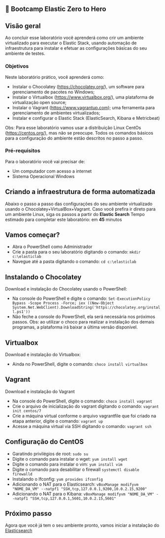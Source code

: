 <a name="HOLTitle"></a>

## 🚀 Bootcamp Elastic Zero to Hero ##

<a name="Overview"></a>

## Visão geral ##

Ao concluir esse laboratório você aprenderá como crir um ambiente virtualizado para executar o Elastic Stack, usando automação de infraestrutura para instalar e efetuar as configurações básicas do seu ambiente de testes.

<a name="Objectives"></a>

### Objetivos ##

Neste laboratório prático, você aprenderá como:

- Instalar o Chocolatey (https://chocolatey.org/), um software para gerenciamento de pacotes no Windows;
- Instalar o Virtualbox (https://www.virtualbox.org/), uma plataforma de virtualização open source;
- Instalar o Vagrant (https://www.vagrantup.com); uma ferramenta para gerenciamento de ambientes virtualizados;
- Instalar e configurar o Elastic Stack (ElasticSearch, Kibana e Metricbeat)

Obs: Para esse laboratório vamos usar a distribuição Linux CentOs (https://centos.org/), mas não se preocupe. Todos os comandos básicos para a configuração do ambiente estão descritos no passo a passo.

<a name="Prerequisites"></a>

### Pré-requisitos ###

Para o laboratório você vai precisar de:

- Um computador com acesso a internet
- Sistema Operacional Windows

<a name="Exercises"></a>

## Criando a infraestrutura de forma automatizada ##

Abaixo o passo a passo das configurações do seu ambiente virtualizado usando o Chocolatey+VirtualBox+Vagrant. Caso você prefira ir direto para um ambiente Linux, siga os passos a partir do **Elastic Search**
Tempo estimado para completar este laboratório: em **45** minutos

<a name="Exercise1"></a>

## Vamos começar? ##

- Abra o PowerShell como Administrador
- Crie a pasta para o seu laboratório digitando o comando: `mkdir c:\elasticlab`
- Navegue até a pasta digitando o comando: `cd c:\elasticlab`

## Instalando o Chocolatey ##
Download e instalação do Chocolatey usando o PowerShell:
- Na console do PowerShell e digite o comando: `Set-ExecutionPolicy Bypass -Scope Process -Force; iex ((New-Object System.Net.WebClient).DownloadString('https://chocolatey.org/install.ps1'))`
- Não feche a console do PowerShell, ela será necessária nos próximos passos. 
Obs: ao utilizar o choco para realizar a instalação dos demais programas, a plataforma irá baixar a última versão disponivel.

## Virtualbox ##
Download e instalação do Virtualbox:
- Ainda no PowerShell, digite o comando: `choco install virtualbox`

## Vagrant ##
Download e instalação do Vagrant
- Na console do PowerShell, digite o comando: `choco install vagrant`
- Crie o arquivo de inicialização do vagrant digitando o comando: `vagrant init centos/7`
- Crie a máquina virtual conforme o arquivo vagrantfile que foi criado na etapa anterior, digite o comando: `vagrant up`
- Acesse a máquina virtual via SSH digitando o comando: `vagrant ssh`

## Configuração do CentOS ##
- Garatindo privilégios de root: `sudo su`
- Digite o comando para instalar o wget: `yum install wget`
- Digite o comando para instalar o vim: `yum install vim`
- Digite o comando para desabilitar o firewall `systemctl disable firewalld`
- Instalando o Ifconfig: `yum provides ifconfig`
- Adicionando o NAT para o Elasticsearch: `vBoxManage modifyvm "NOME_DA_VM" --natpf1 "SSH,tcp,127.0.0.1,9200,10.0.2.15,9200"`
- Adicionando o NAT para o Kibana: `vBoxManage modifyvm "NOME_DA_VM" --natpf1 "SSH,tcp,127.0.0.1,5601,10.0.2.15,5601"`

## Próximo passo ##
Agora que você já tem o seu ambiente pronto, vamos iniciar a instalação do [Elasticsearch](https://github.com/sysadminas/elastic-zero-to-hero/blob/master/lab/elasticsearch.md)
